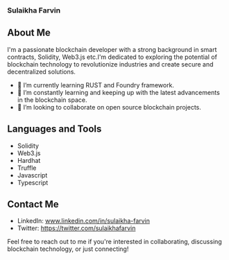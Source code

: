### Sulaikha Farvin

## About Me

I'm a passionate blockchain developer with a strong background in smart contracts, Solidity, Web3.js etc.I'm dedicated to exploring the potential of blockchain technology to revolutionize industries and create secure and decentralized solutions.

- 🔭 I’m currently learning RUST and Foundry framework.
- 🌱 I’m constantly learning and keeping up with the latest advancements in the blockchain space.
- 👯 I’m looking to collaborate on open source blockchain projects.

## Languages and Tools

- Solidity
- Web3.js
- Hardhat
- Truffle
- Javascript
- Typescript


## Contact Me

- LinkedIn: www.linkedin.com/in/sulaikha-farvin
- Twitter: https://twitter.com/sulaikhafarvin

Feel free to reach out to me if you're interested in collaborating, discussing blockchain technology, or just connecting!


